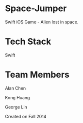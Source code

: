 Space-Jumper
============

Swift iOS Game - Alien lost in space.

Tech Stack
==========
Swift

Team Members
============
Alan Chen

Kong Huang

George Lin

Created on Fall 2014

